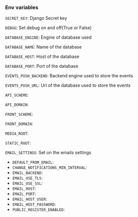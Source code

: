 
### Env variables

`SECRET_KEY`: Django Secret key

`DEBUG`: Set debug on and off(True or False)

`DATABASE_ENGINE`: Engine of database used

`DATABASE_NAME`: Name of the database

`DATABASE_HOST`: Host of the database

`DATABASE_PORT`: Port of the database

`EVENTS_PUSH_BACKEND`: Backend engine used to store the events

`EVENTS_PUSH_URL`: Url of the database used to store the events

`API_SCHEME`:

`API_DOMAIN`:

`FRONT_SCHEME`:

`FRONT_DOMAIN`:

`MEDIA_ROOT`:

`STATIC_ROOT`:

`EMAIL_SETTINGS`: Set on the emails settings

 - `DEFAULT_FROM_EMAIL`:
 - `CHANGE_NOTIFICATIONS_MIN_INTERVAL`: 
 - `EMAIL_BACKEND`: 
 - `EMAIL_USE_TLS`: 
 - `EMAIL_USE_SSL`:
 - `EMAIL_HOST`:
 - `EMAIL_PORT`:
 - `EMAIL_HOST_USER`: 
 - `EMAIL_HOST_PASSWORD`: 
 - `PUBLIC_REGISTER_ENABLED`:

